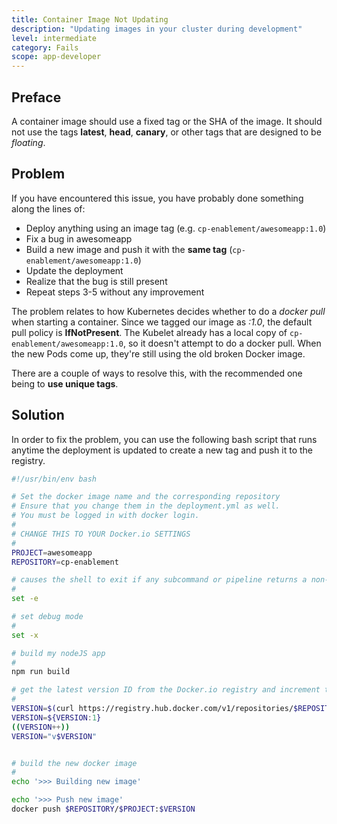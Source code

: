 ```yaml
---
title: Container Image Not Updating
description: "Updating images in your cluster during development"
level: intermediate
category: Fails
scope: app-developer
---
```


## Preface
A container image should use a fixed tag or the SHA of the image. It should not use the tags **latest**, **head**, **canary**, or other tags that are designed to be *floating*.

## Problem
If you have encountered this issue, you have probably done something along the lines of:

 - Deploy anything using an image tag (e.g. `cp-enablement/awesomeapp:1.0`)
 - Fix a bug in awesomeapp
 - Build a new image and push it with the **same tag** (`cp-enablement/awesomeapp:1.0`)
 - Update the deployment
 - Realize that the bug is still present
 - Repeat steps 3-5 without any improvement

The problem relates to how Kubernetes decides whether to do a *docker pull* when starting a container.
Since we tagged our image as *:1.0*, the default pull policy is **IfNotPresent**. The Kubelet already has a local 
copy of `cp-enablement/awesomeapp:1.0`, so it doesn't attempt to do a docker pull. When the new Pods come up, 
they're still using the old broken Docker image.

There are a couple of ways to resolve this, with the recommended one being to **use unique tags**.

## Solution

In order to fix the problem, you can use the following bash script that runs anytime the deployment is updated to create a new tag
and push it to the registry.


```sh
#!/usr/bin/env bash

# Set the docker image name and the corresponding repository
# Ensure that you change them in the deployment.yml as well.
# You must be logged in with docker login.
#
# CHANGE THIS TO YOUR Docker.io SETTINGS
#
PROJECT=awesomeapp
REPOSITORY=cp-enablement

# causes the shell to exit if any subcommand or pipeline returns a non-zero status.
#
set -e

# set debug mode
#
set -x

# build my nodeJS app
#
npm run build

# get the latest version ID from the Docker.io registry and increment them
#
VERSION=$(curl https://registry.hub.docker.com/v1/repositories/$REPOSITORY/$PROJECT/tags  | sed -e 's/[][]//g' -e 's/"//g' -e 's/ //g' | tr '}' '\n'  | awk -F: '{print $3}' | grep v| tail -n 1)
VERSION=${VERSION:1}
((VERSION++))
VERSION="v$VERSION"


# build the new docker image
#
echo '>>> Building new image'

echo '>>> Push new image'
docker push $REPOSITORY/$PROJECT:$VERSION
```